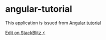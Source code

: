 # angular-tutorial

This application is issued from [Angular tutorial](https://angular.io/start)

[Edit on StackBlitz ⚡️](https://stackblitz.com/edit/angular-hpfuq7-cwsbw7)
